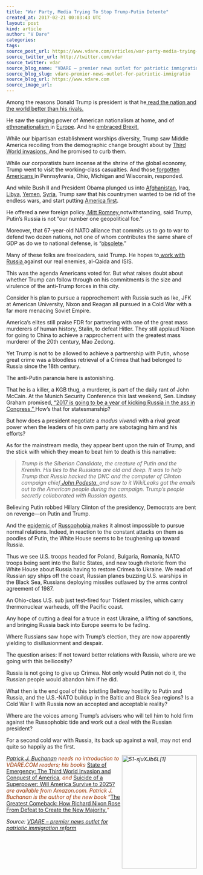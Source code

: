 ```yaml
---
title: "War Party, Media Trying To Stop Trump-Putin Detente"
created_at: 2017-02-21 00:03:43 UTC
layout: post
kind: article
author: "V Dare"
categories: 
tags: 
source_post_url: https://www.vdare.com/articles/war-party-media-trying-to-stop-trump-putin-detente
source_twitter_url: http://twitter.com/vdar
source_twitter: vdar
source_blog_name: "VDARE – premier news outlet for patriotic immigration reform"
source_blog_slug: vdare-premier-news-outlet-for-patriotic-immigratio
source_blog_url: https://www.vdare.com
source_image_url: 
---
```

<div class="pf-content"><p>Among the reasons Donald Trump is president is that he<a href="http://www.vdare.com/articles/pat-buchanan-trump-read-the-nation-right-thats-why-hes-taking-the-oath"> read the nation and the world better than his rivals.</a></p>
<p>He saw the surging power of American nationalism at home, and of <a href="http://www.vdare.com/articles/the-utter-normality-of-ethnonationalism-except-for-whites">ethnonationalism </a>in <a href="http://www.vdare.com/articles/the-return-of-ethnic-nationalism-is-europe-cracking-up">Europe</a>. And he <a href="http://www.vdare.com/articles/a-triumph-for-nationalism-british-reflections-on-the-eu-referendum">embraced Brexit.</a></p>
<p>While our bipartisan establishment worships diversity, Trump saw Middle America recoiling from the demographic change brought about by <a href="http://www.vdare.com/posts/trump-right-of-course-about-swedish-rape">Third World invasions. </a>And he promised to curb them.</p>
<p>While our corporatists burn incense at the shrine of the global economy, Trump went to visit the working-class casualties. And those<a href="https://spectator.org/donald-trump-the-conservative-fdr/"> forgotten Americans </a>in Pennsylvania, Ohio, Michigan and Wisconsin, responded.</p>
<p>And while Bush II and President Obama plunged us into <a href="http://www.vdare.com/posts/us-troops-not-allowed-to-interfere-with-pederasts-because-of-afghan-cultural-values-which-should-not-be-imported">Afghanistan</a>, Iraq, <a href="http://www.vdare.com/posts/obamas-betrayal-of-libya-undid-bushs-one-foreign-policy-success">Libya</a>, <a href="http://www.vdare.com/articles/obamas-bloody-yemen-disaster">Yemen</a>, <a href="http://www.vdare.com/posts/hrc-vs-djt-on-who-is-americas-enemy-in-syria">Syria</a>, Trump saw that his countrymen wanted to be rid of the endless wars, and start putting <a href="http://www.vdare.com/articles/a-trump-doctrine-america-first">America first</a>.</p>
<p>He offered a new foreign policy.<a href="http://cnnpressroom.blogs.cnn.com/2012/03/26/romney-russia-is-our-number-one-geopolitical-foe/"> Mitt Romney </a>notwithstanding, said Trump, Putin&#8217;s Russia is not &#8220;our number one geopolitical foe.&#8221;</p>
<p>Moreover, that 67-year-old NATO alliance that commits us to go to war to defend two dozen nations, not one of whom contributes the same share of GDP as do we to national defense, is &#8220;<a href="http://www.vdare.com/radios/radio-derb-dawn-of-the-trumpening-a-confucian-take-etc#07">obsolete</a>.&#8221;</p>
<p>Many of these folks are freeloaders, said Trump. He hopes to<a href="http://www.vdare.com/articles/putin-friend-or-foe-on-syria"> work with Russia </a>against our real enemies, al-Qaida and ISIS.</p>
<p>This was the agenda Americans voted for. But what raises doubt about whether Trump can follow through on his commitments is the size and virulence of the anti-Trump forces in this city.</p>
<p>Consider his plan to pursue a rapprochement with Russia such as Ike, JFK at American University, Nixon and Reagan all pursued in a Cold War with a far more menacing Soviet Empire.</p>
<p>America&#8217;s elites still praise FDR for partnering with one of the great mass murderers of human history, Stalin, to defeat Hitler. They still applaud Nixon for going to China to achieve a rapprochement with the greatest mass murderer of the 20th century, Mao Zedong.</p>
<p>Yet Trump is not to be allowed to achieve a partnership with Putin, whose great crime was a bloodless retrieval of a Crimea that had belonged to Russia since the 18th century.</p>
<p>The anti-Putin paranoia here is astonishing.</p>
<p>That he is a killer, a KGB thug, a murderer, is part of the daily rant of John McCain. At the Munich Security Conference this last weekend, Sen. Lindsey Graham promised<a href="http://www.dw.com/en/us-senator-calls-2017-year-of-kicking-russia-in-the-ass/a-37622830">, &#8220;2017 is going to be a year of kicking Russia in the ass in Congress.&#8221; </a>How&#8217;s that for statesmanship?</p>
<p>But how does a president negotiate a <em>modus vivendi</em> with a rival great power when the leaders of his own party are sabotaging him and his efforts?</p>
<p>As for the mainstream media, they appear bent upon the ruin of Trump, and the stick with which they mean to beat him to death is this narrative:</p><!-- TAG START { player: "7518-804336-VDare - Outstream - Rev", owner: "ONE Video by AOL", for: "ONE Video by AOL" - BEINJS } --><div id="57966237cc52c74a5e1363c4" class="vdb_player vdb_57966237cc52c74a5e1363c456bcd17ce4b018167fea5539">    <script type="text/javascript" src="//delivery.vidible.tv/jsonp/pid=57966237cc52c74a5e1363c4/56bcd17ce4b018167fea5539_bein.js"></script></div><!-- TAG END { date: 07/25/16 } -->
<blockquote><p><em>Trump is the Siberian Candidate, the creature of Putin and the Kremlin. His ties to the Russians are old and deep. It was to help Trump that Russia hacked the DNC and the computer of Clinton campaign chief<a href="http://www.vdare.com/posts/john-podesta-emails-on-flagging-turkish-campaign-donations-to-hillary"> John Podesta, </a>and saw to it WikiLeaks got the emails out to the American people during the campaign. Trump&#8217;s people secretly collaborated with Russian agents.</em></p></blockquote>
<p>Believing Putin robbed Hillary Clinton of the presidency, Democrats are bent on revenge—on Putin and Trump.</p>
<p>And the <a href="http://www.vdare.com/articles/a-russophobic-rant-from-congress">epidemic </a>of <a href="https://www.google.com/search?hl=en&amp;q=Russophobia+site:vdare.com">Russophobia </a>makes it almost impossible to pursue normal relations. Indeed, in reaction to the constant attacks on them as poodles of Putin, the White House seems to be toughening up toward Russia.</p>
<p>Thus we see U.S. troops headed for Poland, Bulgaria, Romania, NATO troops being sent into the Baltic States, and new tough rhetoric from the White House about Russia having to restore Crimea to Ukraine. We read of Russian spy ships off the coast, Russian planes buzzing U.S. warships in the Black Sea, Russians deploying missiles outlawed by the arms control agreement of 1987.</p>
<p>An Ohio-class U.S. sub just test-fired four Trident missiles, which carry thermonuclear warheads, off the Pacific coast.</p>
<p>Any hope of cutting a deal for a truce in east Ukraine, a lifting of sanctions, and bringing Russia back into Europe seems to be fading.</p>
<p>Where Russians saw hope with Trump&#8217;s election, they are now apparently yielding to disillusionment and despair.</p>
<p>The question arises: If not toward better relations with Russia, where are we going with this bellicosity?</p>
<p>Russia is not going to give up Crimea. Not only would Putin not do it, the Russian people would abandon him if he did.</p>
<p>What then is the end goal of this bristling Beltway hostility to Putin and Russia, and the U.S.-NATO buildup in the Baltic and Black Sea regions? Is a Cold War II with Russia now an accepted and acceptable reality?</p>
<p>Where are the voices among Trump&#8217;s advisers who will tell him to hold firm against the Russophobic tide and work out a deal with the Russian president?</p>
<p>For a second cold war with Russia, its back up against a wall, may not end quite so happily as the first.</p>
<p><span style="color: #993300;"><em><a href="http://www.amazon.com/The-Greatest-Comeback-Richard-Majority/dp/0553418637/vd0b-20"><img class="aligncenter size-medium wp-image-38452" title="" src="https://s3-us-west-2.amazonaws.com/vdare-live/wp-content/uploads/2014/07/51-sjuXJb6L1-198x300.jpg" alt="51-sjuXJb6L[1]" width="198" height="300" align="right" srcset="https://www.vdare.com/wp-content/uploads/2014/07/51-sjuXJb6L1-198x300.jpg 198w, https://www.vdare.com/wp-content/uploads/2014/07/51-sjuXJb6L1.jpg 331w" sizes="(max-width: 198px) 100vw, 198px" /></a></em></span></p>
<p><span style="color: #993300;"><em><a href="http://buchanan.org/blog/?page_id=3">Patrick J. Buchanan</a> needs no introduction to VDARE.COM readers; his books </em><a href="http://www.amazon.com/gp/redirect.html?ie=UTF8&amp;location=http%3A%2F%2Fwww.amazon.com%2Fgp%2Fproduct%2F0312360037%2F&amp;tag=vd0b-20&amp;linkCode=ur2&amp;camp=1789&amp;creative=9325">State of Emergency: The Third World Invasion and Conquest of America</a><em>, and </em><a href="http://www.amazon.com/Suicide-Superpower-Will-America-Survive/dp/0312579977?_encoding=UTF8&amp;tag=vd0b-20&amp;linkCode=ur2&amp;camp=1789&amp;creative=9325">Suicide of a Superpower: Will America Survive to 2025?</a><em> are available from Amazon.com. </em><em>Patrick J. Buchanan is the author of the new book</em> “<a href="http://www.amazon.com/The-Greatest-Comeback-Richard-Majority/dp/0553418637/vd0b-20">The Great</a><a href="http://www.amazon.com/The-Greatest-Comeback-Richard-Majority/dp/0553418637/vd0b-20">est Comeback: How Richard Nixon Rose From Defeat to Create the New Majority.</a>“</span></p>
</div><div class="">
    <i>Source: <a href="https://www.vdare.com">VDARE – premier news outlet for patriotic immigration reform</a></i>
</div>
